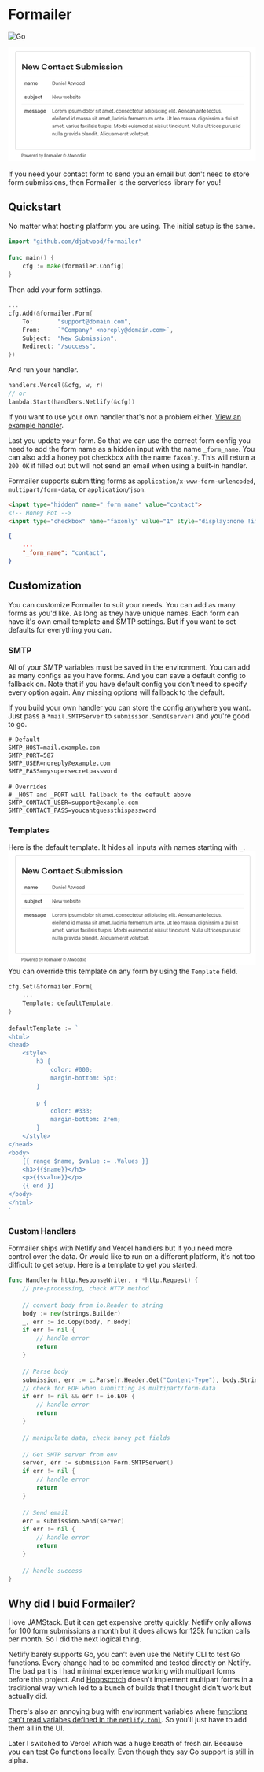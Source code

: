 # Formailer

![Go](https://github.com/djatwood/formailer/workflows/Go/badge.svg)

![Screenshot](img.png)

If you need your contact form to send you an email but don't need to store form submissions, then Formailer is the serverless library for you!

## Quickstart

No matter what hosting platform you are using. The initial setup is the same.
```go
import "github.com/djatwood/formailer"

func main() {
	cfg := make(formailer.Config)
}
```
Then add your form settings.
```go
...
cfg.Add(&formailer.Form{
	To:       "support@domain.com",
	From:     `"Company" <noreply@domain.com>`,
	Subject:  "New Submission",
	Redirect: "/success",
})
```
And run your handler.
```go
handlers.Vercel(&cfg, w, r)
// or
lambda.Start(handlers.Netlify(&cfg))
```
If you want to use your own handler that's not a problem either. [View an example handler](#user-content-custom-handlers).

Last you update your form. So that we can use the correct form config you need to add the form name as a hidden input with the name `_form_name`. You can also add a honey pot checkbox with the name `faxonly`. This will return a `200 OK` if filled out but will not send an email when using a built-in handler.

Formailer supports submitting forms as `application/x-www-form-urlencoded`, `multipart/form-data`, or `application/json`.
```html
<input type="hidden" name="_form_name" value="contact">
<!-- Honey Pot -->
<input type="checkbox" name="faxonly" value="1" style="display:none !important" tabindex="-1" autocomplete="off">
```
```json
{
	...
	"_form_name": "contact",
}
```

## Customization

You can customize Formailer to suit your needs. You can add as many forms as you'd like. As long as they have unique names. Each form can have it's own email template and SMTP settings. But if you want to set defaults for everything you can.
### SMTP

All of your SMTP variables must be saved in the environment. You can add as many configs as you have forms. And you can save a default config to fallback on. Note that if you have default config you don't need to specify every option again. Any missing options will fallback to the default.

If you build your own handler you can store the config anywhere you want. Just pass a `*mail.SMTPServer` to `submission.Send(server)` and you're good to go.

```env
# Default
SMTP_HOST=mail.example.com
SMTP_PORT=587
SMTP_USER=noreply@example.com
SMTP_PASS=mysupersecretpassword

# Overrides
# _HOST and _PORT will fallback to the default above
SMTP_CONTACT_USER=support@example.com
SMTP_CONTACT_PASS=youcantguessthispassword
```

### Templates
Here is the default template. It hides all inputs with names starting with `_`.
![Screenshot](img.png)
You can override this template on any form by using the `Template` field.
```go
cfg.Set(&formailer.Form{
	...
	Template: defaultTemplate,
}

defaultTemplate := `
<html>
<head>
    <style>
        h3 {
            color: #000;
            margin-bottom: 5px;
        }

        p {
            color: #333;
            margin-bottom: 2rem;
        }
    </style>
</head>
<body>
    {{ range $name, $value := .Values }}
    <h3>{{$name}}</h3>
    <p>{{$value}}</p>
    {{ end }}
</body>
</html>
`
```

### Custom Handlers
Formailer ships with Netlify and Vercel handlers but if you need more control over the data. Or would like to run on a different platform, it's not too difficult to get setup. Here is a template to get you started.
```go
func Handler(w http.ResponseWriter, r *http.Request) {
	// pre-processing, check HTTP method

	// convert body from io.Reader to string
	body := new(strings.Builder)
	_, err := io.Copy(body, r.Body)
	if err != nil {
		// handle error
		return
	}
	
	// Parse body
	submission, err := c.Parse(r.Header.Get("Content-Type"), body.String())
	// check for EOF when submitting as multipart/form-data
	if err != nil && err != io.EOF {
		// handle error
		return
	}

	// manipulate data, check honey pot fields

	// Get SMTP server from env
	server, err := submission.Form.SMTPServer()
	if err != nil {
		// handle error
		return
	}

	// Send email
	err = submission.Send(server)
	if err != nil {
		// handle error
		return
	}

	// handle success
}
```

## Why did I buid Formailer?

I love JAMStack. But it can get expensive pretty quickly. Netlify only allows for 100 form submissions a month but it does allows for 125k function calls per month. So I did the next logical thing.

Netlify barely supports Go, you can't even use the Netlify CLI to test Go functions. Every change had to be commited and tested directly on Netlify. The bad part is I had minimal experience working with multipart forms before this project. And [Hoppscotch](https://hoppscotch.io) doesn't implement multipart forms in a traditional way which led to a bunch of builds that I thought didn't work but actually did.

There's also an annoying bug with environment variables where [functions can't read variabes defined in the `netlify.toml`](https://github.com/netlify/netlify-lambda/issues/59). So you'll just have to add them all in the UI.

Later I switched to Vercel which was a huge breath of fresh air. Because you can test Go functions locally. Even though they say Go support is still in alpha.